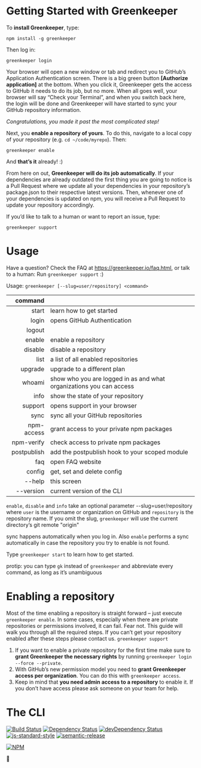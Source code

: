 # Getting Started with Greenkeeper

To **install Greenkeeper**, type:
```
npm install -g greenkeeper
```

Then log in:
```
greenkeeper login
```

Your browser will open a new window or tab and redirect you to GitHub’s
Application Authentication screen. There is a big green button **[Authorize
application]** at the bottom. When you click it, Greenkeeper gets the access to
GitHub it needs to do its job, but no more. When all goes well, your browser
will say “Check your Terminal”, and when you switch back here, the login will
be done and Greenkeeper will have started to sync your GitHub repository
information.

_Congratulations, you made it past the most complicated step!_

Next, you **enable a repository of yours**. To do this, navigate to a local
copy of your repository (e.g. `cd ~/code/myrepo`). Then:

```
greenkeeper enable
```

And **that’s it** already! :)

From here on out, **Greenkeeper will do its job automatically**. If your
dependencies are already outdated the first thing you are going to notice is a
Pull Request where we update all your dependencies in your repository’s
package.json to their respective latest versions. Then, whenever one of your
dependencies is updated on npm, you will receive a Pull Request to update your
repository accordingly.

If you’d like to talk to a human or want to report an issue, type:

```
greenkeeper support
```

<!-- section /-->

# Usage

Have a question? Check the FAQ at https://greenkeeper.io/faq.html, or talk to a human:
Run `greenkeeper support` :)

Usage: `greenkeeper [--slug=user/repository] <command>`

| command     |  |
| ----------: | :--- |
| start       | learn how to get started |
| login       | opens GitHub Authentication |
| logout      | |
| enable      | enable  a repository |
| disable     | disable a repository |
| list        | a list of all enabled repositories |
| upgrade     | upgrade to a different plan |
| whoami      | show who you are logged in as and what organizations you can access |
| info        | show the state of your repository |
| support     | opens support in your browser |
| sync        | sync all your GitHub repositories |
| npm-access  | grant access to your private npm packages |
| npm-verify  | check access to private npm packages |
| postpublish | add the postpublish hook to your scoped module |
| faq         | open FAQ website |
| config      | get, set and delete config |
| --help      | this screen |
| --version   | current version of the CLI |

`enable`, `disable` and `info` take an optional parameter --slug=user/repository
where `user` is the username or organization on GitHub and `repository` is the
repository name. If you omit the slug, `greenkeeper` will use the current
directory’s git remote "origin"

sync happens automatically when you log in. Also `enable` performs a sync automatically
in case the repository you try to enable is not found.

Type `greenkeeper start` to learn how to get started.

protip: you can type `gk` instead of `greenkeeper` and abbreviate every
command, as long as it’s unambiguous

<!-- section /-->

# Enabling a repository

Most of the time enabling a repository is straight forward – just execute `greenkeeper enable`.
In some cases, especially when there are private repositories or permissions involved, it can fail.
Fear not. This guide will walk you through all the required steps.
If you can’t get your repository enabled after these steps please contact us. `greenkeeper support`

1. If you want to enable a private repository for the first time make sure to **grant Greenkeeper the necessary rights** by running `greenkeeper login --force --private`.
2. With GitHub’s new permission model you need to **grant Greenkeeper access per organization**. You can do this with `greenkeeper access`.
3. Keep in mind that **you need admin access to a repository** to enable it. If you don’t have access please ask someone on your team for help.

<!-- section /-->

# The CLI

[![Build Status](https://travis-ci.org/greenkeeperio/greenkeeper.svg?branch=master)](https://travis-ci.org/greenkeeperio/greenkeeper)
[![Dependency Status](https://david-dm.org/greenkeeperio/greenkeeper/master.svg)](https://david-dm.org/greenkeeperio/greenkeeper/master)
[![devDependency Status](https://david-dm.org/greenkeeperio/greenkeeper/master/dev-status.svg)](https://david-dm.org/greenkeeperio/greenkeeper/master#info=devDependencies)
[![js-standard-style](https://img.shields.io/badge/code%20style-standard-brightgreen.svg?style=flat)](https://github.com/feross/standard)
[![semantic-release](https://img.shields.io/badge/%20%20%F0%9F%93%A6%F0%9F%9A%80-semantic--release-e10079.svg)](https://github.com/semantic-release/semantic-release)

[![NPM](https://nodei.co/npm/greenkeeper.png?downloads=true&downloadRank=true&stars=true)](https://nodei.co/npm/greenkeeper/)

🌴
